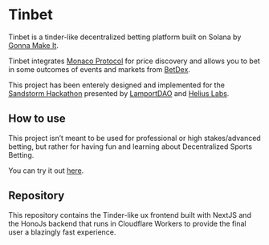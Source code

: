 # Tinbet

Tinbet is a tinder-like decentralized betting platform built on Solana by [Gonna Make It](https://twitter.com/GonnaMakeIt_HQ).

Tinbet integrates [Monaco Protocol](https://www.monacoprotocol.xyz/) for price discovery and allows you to bet in some outcomes of events and markets from [BetDex](https://www.betdex.com/).

This project has been enterely designed and implemented for the [Sandstorm Hackathon](https://www.sandstormhackathon.com/) presented by [LamportDAO](https://twitter.com/LamportDAO) and [Helius Labs](https://helius.xyz/).

## How to use

This project isn’t meant to be used for professional or high stakes/advanced betting, but rather for having fun and learning about Decentralized Sports Betting.

You can try it out [here](https://tinbet.vercel.app/).

## Repository

This repository contains the Tinder-like ux frontend built with NextJS and the HonoJs backend that runs in Cloudflare Workers to provide the final user a blazingly fast experience.

